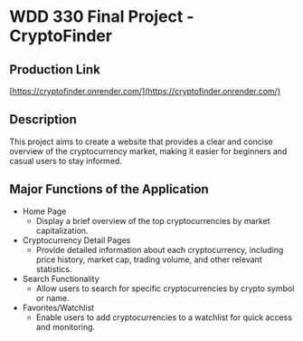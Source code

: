 # WDD 330 Final Project - CryptoFinder

## Production Link
[https://cryptofinder.onrender.com/](https://cryptofinder.onrender.com/)

## Description
This project aims to create a website that provides a clear and concise overview of the cryptocurrency market, making it easier for beginners and casual users to stay informed.

## Major Functions of the Application
* Home Page
  * Display a brief overview of the top cryptocurrencies by market capitalization.
* Cryptocurrency Detail Pages
  * Provide detailed information about each cryptocurrency, including price history, market cap, trading volume, and other relevant statistics.
* Search Functionality
  * Allow users to search for specific cryptocurrencies by crypto symbol or name.
* Favorites/Watchlist
  * Enable users to add cryptocurrencies to a watchlist for quick access and monitoring.
